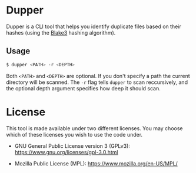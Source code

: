 # Dupper

Dupper is a CLI tool that helps you identify duplicate files based on their
hashes (using the [Blake3](https://crates.io/crates/blake3) hashing algorithm).

## Usage

```bash
$ dupper <PATH> -r <DEPTH>
```

Both `<PATH>` and `<DEPTH>` are optional. If you don't specify a path the
current directory will be scanned. The `-r` flag tells `dupper` to scan
reccursively, and the optional depth argument specifies how deep it should scan.

# License

This tool is made available under two different licenses. You may choose which
of these licenses you wish to use the code under.

- GNU General Public License version 3 (GPLv3):
  <https://www.gnu.org/licenses/gpl-3.0.html>

- Mozilla Public License (MPL): <https://www.mozilla.org/en-US/MPL/>
